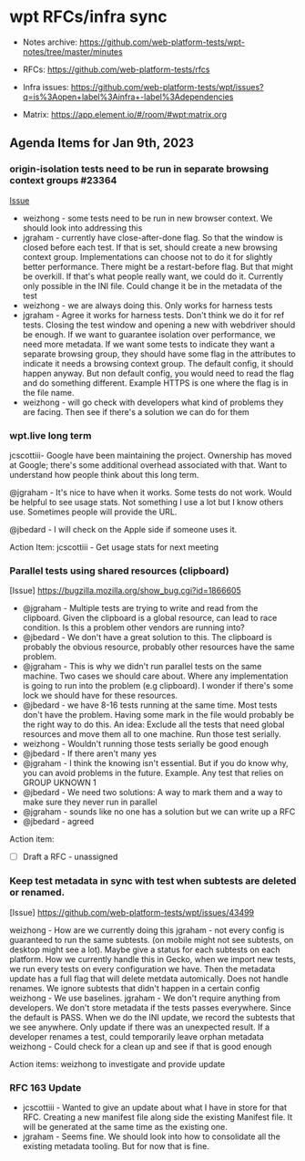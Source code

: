 # wpt RFCs/infra sync

* Notes archive: https://github.com/web-platform-tests/wpt-notes/tree/master/minutes

* RFCs: https://github.com/web-platform-tests/rfcs

* Infra issues: https://github.com/web-platform-tests/wpt/issues?q=is%3Aopen+label%3Ainfra+-label%3Adependencies

* Matrix: https://app.element.io/#/room/#wpt:matrix.org

## Agenda Items for Jan 9th, 2023

### origin-isolation tests need to be run in separate browsing context groups #23364

[Issue](https://github.com/web-platform-tests/wpt/issues/23364)

- weizhong - some tests need to be run in new browser context. We should look into addressing this
- jgraham - currently have close-after-done flag. So that the window is closed before each test. If that is set, should create a new browsing context group. Implementations can choose not to do it for slightly better performance. There might be a restart-before flag. But that might be overkill. If that's what people really want, we could do it. Currently only possible in the INI file. Could change it be in the metadata of the test
- weizhong - we are always doing this. Only works for harness tests
- jgraham - Agree it works for harness tests. Don't think we do it for ref tests. Closing the test window and opening a new with webdriver should be enough. If we want to guarantee isolation over performance, we need more metadata. If we want some tests to indicate they want a separate browsing group, they should have some flag in the attributes to indicate it needs a browsing context group. The default config, it should happen anyway. But non default config, you would need to read the flag and do something different. Example HTTPS is one where the flag is in the file name.
- weizhong - will go check with developers what kind of problems they are facing. Then see if there's a solution we can do for them


### wpt.live long term

jcscottiii- Google have been maintaining the project. Ownership has moved at Google; there's some additional overhead associated with that. Want to understand how people think about this long term.

@jgraham - It's nice to have when it works. Some tests do not work. Would be helpful to see usage stats. Not something I use a lot but I know others use. Sometimes people will provide the URL.

@jbedard - I will check on the Apple side if someone uses it.


Action Item: jcscottiii - Get usage stats for next meeting

### Parallel tests using shared resources (clipboard)

[Issue] https://bugzilla.mozilla.org/show_bug.cgi?id=1866605

- @jgraham - Multiple tests are trying to write and read from the clipboard. Given the clipboard is a global resource, can lead to race condition. Is this a problem other vendors are running into? 
- @jbedard - We don't have a great solution to this. The clipboard is probably the obvious resource, probably other resources have the same problem.
- @jgraham - This is why we didn't run parallel tests on the same machine. Two cases we should care about. Where any implementation is going to run into the problem (e.g clipboard). I wonder if there's some lock we should have for these resources.
- @jbedard - we have 8-16 tests running at the same time. Most tests don't have the problem. Having some mark in the file would probably be the right way to do this. An idea: Exclude all the tests that need global resources and move them all to one machine. Run those test serially.
- weizhong  - Wouldn't running those tests serially be good enough
- @jbedard - If there aren't many yes
- @jgraham - I think the knowing isn't essential. But if you do know why, you can avoid problems in the future. Example. Any test that relies on GROUP UKNOWN 1
- @jbedard  - We need two solutions: A way to mark them and a way to make sure they never run in parallel
- @jgraham - sounds like no one has a solution but we can write up a RFC
- @jbedard - agreed

Action item:
- [ ] Draft a RFC - unassigned


### Keep test metadata in sync with test when subtests are deleted or renamed.

[Issue] https://github.com/web-platform-tests/wpt/issues/43499

weizhong - How are we currently doing this
jgraham - not every config is guaranteed to run the same subtests. (on mobile might not see subtests, on desktop might see a lot). Maybe give a status for each subtests on each platform. How we currently handle this in Gecko, when we import new tests, we run every tests on every configuration we have. Then the metadata update has a full flag that will delete metdata automically. Does not handle renames. We ignore subtests that didn't happen in a certain config
weizhong - We use baselines. 
jgraham - We don't require anything from developers. We don't store metadata if the tests passes everywhere. Since the default is PASS. When we do the INI update, we record the subtests that we see anywhere. Only update if there was an unexpected result. If a developer renames a test, could temporarily leave orphan metadata
weizhong - Could check for a clean up and see if that is good enough

Action items:
 weizhong to investigate and provide update

### RFC 163 Update

- jcscottiii - Wanted to give an update about what I have in store for that RFC. Creating a new manifest file along side the existing Manifest file. It will be generated at the same time as the existing one.
- jgraham - Seems fine. We should look into how to consolidate all the existing metadata tooling. But for now that is fine.
 
